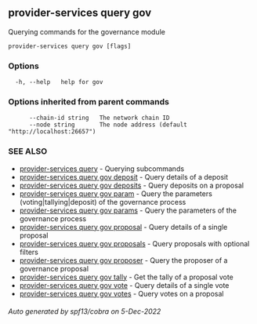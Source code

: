 ## provider-services query gov

Querying commands for the governance module

```
provider-services query gov [flags]
```

### Options

```
  -h, --help   help for gov
```

### Options inherited from parent commands

```
      --chain-id string   The network chain ID
      --node string       The node address (default "http://localhost:26657")
```

### SEE ALSO

* [provider-services query](provider-services_query.md)	 - Querying subcommands
* [provider-services query gov deposit](provider-services_query_gov_deposit.md)	 - Query details of a deposit
* [provider-services query gov deposits](provider-services_query_gov_deposits.md)	 - Query deposits on a proposal
* [provider-services query gov param](provider-services_query_gov_param.md)	 - Query the parameters (voting|tallying|deposit) of the governance process
* [provider-services query gov params](provider-services_query_gov_params.md)	 - Query the parameters of the governance process
* [provider-services query gov proposal](provider-services_query_gov_proposal.md)	 - Query details of a single proposal
* [provider-services query gov proposals](provider-services_query_gov_proposals.md)	 - Query proposals with optional filters
* [provider-services query gov proposer](provider-services_query_gov_proposer.md)	 - Query the proposer of a governance proposal
* [provider-services query gov tally](provider-services_query_gov_tally.md)	 - Get the tally of a proposal vote
* [provider-services query gov vote](provider-services_query_gov_vote.md)	 - Query details of a single vote
* [provider-services query gov votes](provider-services_query_gov_votes.md)	 - Query votes on a proposal

###### Auto generated by spf13/cobra on 5-Dec-2022
